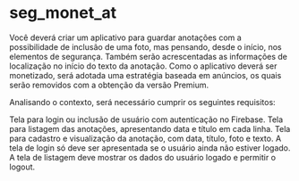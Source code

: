 

# seg_monet_at

Você deverá criar um aplicativo para guardar anotações com a possibilidade de inclusão de uma foto, mas pensando, desde o início, nos elementos de segurança. Também serão acrescentadas as informações de localização no início do texto da anotação. Como o aplicativo deverá ser monetizado, será adotada uma estratégia baseada em anúncios, os quais serão removidos com a obtenção da versão Premium.

Analisando o contexto, será necessário cumprir os seguintes requisitos:

Tela para login ou inclusão de usuário com autenticação no Firebase.
Tela para listagem das anotações, apresentando data e título em cada linha.
Tela para cadastro e visualização da anotação, com data, título, foto e texto.
A tela de login só deve ser apresentada se o usuário ainda não estiver logado.
A tela de listagem deve mostrar os dados do usuário logado e permitir o logout.
